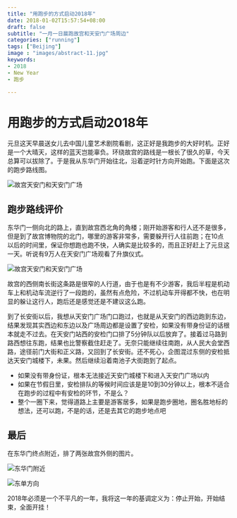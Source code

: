 ```yaml
---
title: "用跑步的方式启动2018年"
date: 2018-01-02T15:57:54+08:00
draft: false
subtitle: "一月一日晨跑故宫和天安门广场周边"
categories: ["running"]
tags: ["Beijing"]
image : "images/abstract-11.jpg"
keywords:
- 2018
- New Year
- 跑步

---
```

# 用跑步的方式启动2018年

元旦这天早晨送女儿去中国儿童艺术剧院看剧，这正好是我跑步的大好时机。正好是一个大晴天，这样的蓝天岂能辜负。环绕故宫的路线是一根长了很久的草，今天总算可以拔除了。于是我从东华门开始往北，沿着逆时针方向开始跑。下面是这次的跑步路线图。

![故宫天安门和天安门广场](http://martinliu.qiniudn.com/images/forbidden-city-tiananmenSQ.PNG)

## 跑步路线评价

东华门一侧向北的路上，直到故宫西北角的角楼；刚开始游客和行人还不是很多，但是到了故宫博物院的北门，哪里的游客非常多，需要躲开行人往前跑；在10点以后的时间里，保证你想跑也跑不快，人确实是比较多的，而且正好赶上了元旦这一天。听说有9万人在天安门广场观看了升旗仪式。

![故宫天安门和天安门广场](http://martinliu.qiniudn.com/images/north-west.jpg)

故宫的西侧南长街这条路是很窄的人行道，由于也是有不少游客，我后半程是机动车上和机动车流逆行了一段跑的，虽然有点危险，不过机动车开得都不快，也在明显的躲让这行人，跑后还是感觉还是不建议这么跑。

到了长安街以后，我想从天安门广场门口跑过，也就是从天安门的西边跑到东边，结果发现其实西边和东边以及广场周边都是设置了安检，如果没有带身份证的话根本就走不过去。在天安门站西的安检门口排了5分钟队以后放弃了。接着过马路到路西想往东跑，结果也比警察截住赶走了。无奈只能继续往南跑，从人民大会堂西路，途径前门大街和正义路，又回到了长安街。还不死心，企图混过东侧的安检抵达天安门城楼下，未果。然后继续沿着南池子大街跑到了起点。

* 如果没有带身份证，根本无法接近天安门城楼下和进入天安门广场以内
* 如果在节假日里，安检排队的等候时间应该是是10到30分钟以上，根本不适合在跑步的过程中有安检的环节，不是么？
* 整个一圈下来，觉得道路上主要是游客居多，如果是跑步圈地，圈名胜地标的想法，还可以跑，不是的话，还是去其它的跑步地点吧

## 最后

在东华门终点附近，排了两张故宫外侧的图片。

![东华门附近](http://martinliu.qiniudn.com/images/donghua-gate.jpg)

![东单方向](http://martinliu.qiniudn.com/images/dong-dan.jpg)

2018年必须是一个不平凡的一年，我将这一年的基调定义为：停止开始，开始结束，全面开挂！

